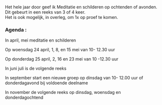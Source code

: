 Het hele jaar door geef ik Meditatie en schilderen op ochtenden of avonden. Dit gebeurt in een reeks van 3 of 4 keer.  
Het is ook mogelijk, in overleg,  om 1x op proef te komen.  



### Agenda  : 


In april, mei meditatie en schilderen 

Op woensdag 24 april, 1, 8, en 15 mei van 10- 12.30 uur

Op donderdag 25 april, 2, 16 en 23 mei van 10 -12.30 uur    

In juni juli is de volgende reeks

In september start een nieuwe groep op dinsdag van 10- 12.00 uur of donderdagavond bij voldoende deelname




In november de volgende reeks op dinsdag, woensdag en donderdagochtend























    

  
         
   




